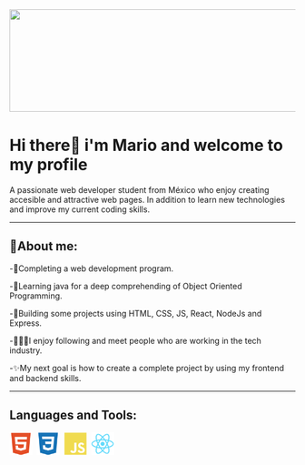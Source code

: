 <img src="https://media.giphy.com/media/fmkYSBlJt3XjNF6p9c/giphy.gif"  border="0"  width="900" height="180" />

# Hi there👋 i'm Mario and welcome to my profile

A passionate web developer student from México who enjoy creating accesible and attractive web pages. In addition to learn new technologies and improve my current coding skills. 


---

## 🤔About me:

-🌱Completing a web development program.

-🌱Learning java for a deep comprehending of Object Oriented Programming.
  
-🌱Building some projects using HTML, CSS, JS, React, NodeJs and Express.

-💁🏻‍♂️I enjoy following and meet people who are working in the tech industry.

-✨My next goal is how to create a complete project by using my frontend and backend skills.

---

## Languages and Tools:

<img src="https://github.com/devicons/devicon/blob/master/icons/html5/html5-plain.svg" title="HTML5" alt="HTML" width="40" height="40"/>&nbsp;
<img src="https://github.com/devicons/devicon/blob/master/icons/css3/css3-plain.svg" title="CSS3" alt="CSS3" width="40" height="40"/>&nbsp;
<img src="https://github.com/devicons/devicon/blob/master/icons/javascript/javascript-plain.svg" title="JAVASCRIPT" alt="JAVASCRIPT" width="40" height="40"/>&nbsp;
<img src="https://github.com/devicons/devicon/blob/master/icons/react/react-original.svg" title="React" alt="React" width="40" height="40"/>&nbsp;








<!--
**Melomario57/Melomario57** is a ✨ _special_ ✨ repository because its `README.md` (this file) appears on your GitHub profile.

Here are some ideas to get you started:

- 🔭 I’m currently working on ...
- 🌱 I’m currently learning ...
- 👯 I’m looking to collaborate on ...
- 🤔 I’m looking for help with ...
- 💬 Ask me about ...
- 📫 How to reach me: ...
- 😄 Pronouns: ...
- ⚡ Fun fact: ...
-->

